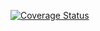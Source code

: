[![Coverage Status](https://coveralls.io/repos/github/Sampeerez/PR6_DSI/badge.svg?branch=main)](https://coveralls.io/github/Sampeerez/PR6_DSI?branch=main)
